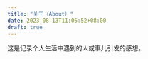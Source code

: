 ```yaml
---
title: "关于（About）"
date: 2023-08-13T11:05:52+08:00
draft: true
---
```


这是记录个人生活中遇到的人或事儿引发的感想。

















